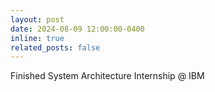 ```yaml
---
layout: post
date: 2024-08-09 12:00:00-0400
inline: true
related_posts: false
---
```


Finished System Architecture Internship @ IBM
